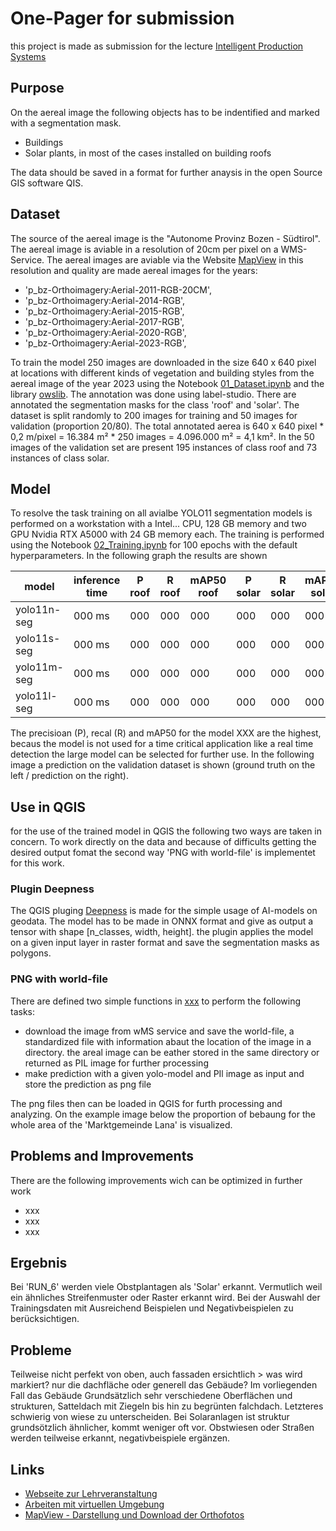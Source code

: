 # One-Pager for submission
this project is made as submission for the lecture [Intelligent Production Systems](https://mciwing.github.io/)

## Purpose
On the aereal image the following objects has to be indentified and marked with a segmentation mask.
- Buildings
- Solar plants, in most of the cases installed on building roofs

The data should be saved in a format for further anaysis in the open Source GIS software QIS.


## Dataset
The source of the aereal image is the "Autonome Provinz Bozen - Südtirol". The aereal image is aviable in a resolution of 20cm per pixel on a WMS-Service. The aereal images are aviable via the Website [MapView](https://mapview.civis.bz.it/) in this resolution and quality are made aereal images for the years:

- 'p_bz-Orthoimagery:Aerial-2011-RGB-20CM',
- 'p_bz-Orthoimagery:Aerial-2014-RGB',
- 'p_bz-Orthoimagery:Aerial-2015-RGB',
- 'p_bz-Orthoimagery:Aerial-2017-RGB',
- 'p_bz-Orthoimagery:Aerial-2020-RGB',
- 'p_bz-Orthoimagery:Aerial-2023-RGB',

To train the model 250 images are downloaded in the size 640 x 640 pixel at locations with different kinds of vegetation and building styles from the aereal image of the year 2023 using the Notebook [01_Dataset.ipynb](/01_Dataset.ipynb) and the library [owslib](https://owslib.readthedocs.io/en/latest/usage.html#wms). The annotation was done using label-studio. There are annotated the segmentation masks for the class 'roof' and 'solar'. The dataset is split randomly to 200 images for training and 50 images for validation (proportion 20/80). The total annotated aerea is 640 x 640 pixel * 0,2 m/pixel = 16.384 m² * 250 images = 4.096.000 m² = 4,1 km². In the 50 images of the validation set are present 195 instances of class roof and 73 instances of class solar.


## Model
To resolve the task training on all avialbe YOLO11 segmentation models is performed on a workstation with a Intel... CPU, 128 GB memory and two GPU Nvidia RTX A5000 with 24 GB memory each. The training is performed using the Notebook [02_Training.ipynb](/02_Training.ipynb) for 100 epochs with the default hyperparameters. In the following graph the results are shown

| model | inference time | P roof | R roof | mAP50 roof | P solar | R solar | mAP50 solar |
|-------|---------------|--------|--------|------------|-------------|---------|---------|
|yolo11n-seg|000 ms|000|000|000|000|000|000|000|
|yolo11s-seg|000 ms|000|000|000|000|000|000|000|
|yolo11m-seg|000 ms|000|000|000|000|000|000|000|
|yolo11l-seg|000 ms|000|000|000|000|000|000|000|

The precisioan (P), recal (R) and mAP50 for the model XXX are the highest, becaus the model is not used for a time critical application like a real time detection the large model can be selected for further use. In the following image a prediction on the validation dataset is shown (ground truth on the left / prediction on the right).


## Use in QGIS

for the use of the trained model in QGIS the following two ways are taken in concern. To work directly on the data and because of difficults getting the desired output fomat the second way 'PNG with world-file' is implementet for this work.

### Plugin Deepness
The QGIS pluging [Deepness]() is made for the simple usage of AI-models on geodata. The model has to be made in ONNX format and give as output a tensor with shape [n_classes, width, height]. the plugin applies the model on a given input layer in raster format and save the segmentation masks as polygons.

### PNG with world-file
There are defined two simple functions in [xxx](xxx) to perform the following tasks:

- download the image from wMS service and save the world-file, a standardized file with information abaut the location of the image in a directory. the areal image can be eather stored in the same directory or returned as PIL image for further processing
- make prediction with a given yolo-model and PIl image as input and store the prediction as png file

The png files then can be loaded in QGIS for furth processing and analyzing. On the example image below the proportion of bebaung for the whole area of the 'Marktgemeinde Lana' is visualized.





## Problems and  Improvements
There are the following improvements wich can be optimized in further work

- xxx
- xxx
- xxx 



## Ergebnis

Bei 'RUN_6' werden viele Obstplantagen als 'Solar' erkannt. Vermutlich weil ein ähnliches Streifenmuster oder Raster erkannt wird. Bei der Auswahl der Trainingsdaten mit Ausreichend Beispielen und Negativbeispielen zu berücksichtigen.




## Probleme
Teilweise nicht perfekt von oben, auch fassaden ersichtlich > was wird markiert? nur die dachfläche oder generell das Gebäude? Im vorliegenden Fall das Gebäude
Grundsätzlich sehr verschiedene Oberflächen und strukturen, Satteldach mit Ziegeln bis hin zu begrünten falchdach. Letzteres schwierig von wiese zu unterscheiden. Bei Solaranlagen ist struktur grundsötzlich ähnlicher, kommt weniger oft vor.
Obstwiesen oder Straßen werden teilweise erkannt, negativbeispiele ergänzen.

## Links
- [Webseite zur Lehrveranstaltung](https://mciwing.github.io/)
- [Arbeiten mit virtuellen Umgebung](https://mciwing.github.io/python/packages/)
- [MapView - Darstellung und Download der Orthofotos](https://mapview.civis.bz.it/)


